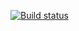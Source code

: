 [![Build status](https://ci.appveyor.com/api/projects/status/866fftpamsmg6jqr?svg=true)](https://ci.appveyor.com/project/Vito-jj/testing-web-interfaces)
